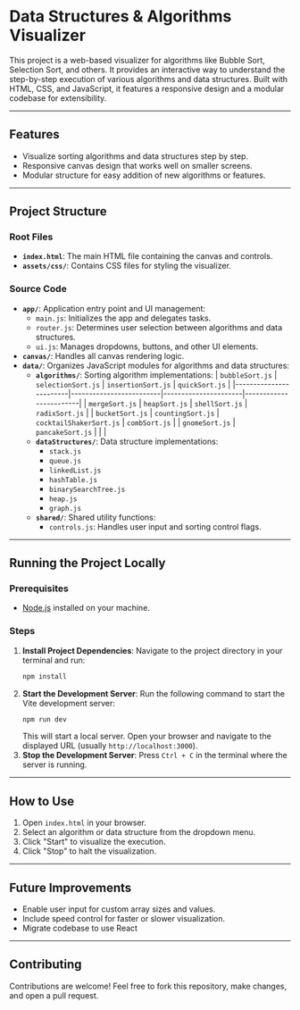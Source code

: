 # Data Structures & Algorithms Visualizer

This project is a web-based visualizer for algorithms like Bubble Sort, Selection Sort, and others. It provides an interactive way to understand the step-by-step execution of various algorithms and data structures. Built with HTML, CSS, and JavaScript, it features a responsive design and a modular codebase for extensibility.

---

## Features
- Visualize sorting algorithms and data structures step by step.
- Responsive canvas design that works well on smaller screens.
- Modular structure for easy addition of new algorithms or features.

---

## Project Structure
### Root Files
- **`index.html`**: The main HTML file containing the canvas and controls.
- **`assets/css/`**: Contains CSS files for styling the visualizer.

### Source Code
- **`app/`**: Application entry point and UI management:
  - `main.js`: Initializes the app and delegates tasks.
  - `router.js`: Determines user selection between algorithms and data structures.
  - `ui.js`: Manages dropdowns, buttons, and other UI elements.
- **`canvas/`**: Handles all canvas rendering logic.
- **`data/`**: Organizes JavaScript modules for algorithms and data structures:
  - **`algorithms/`**: Sorting algorithm implementations:
    | `bubbleSort.js`        | `selectionSort.js`      | `insertionSort.js`   | `quickSort.js`         |
    |------------------------|-------------------------|----------------------|------------------------|
    | `mergeSort.js`         | `heapSort.js`           | `shellSort.js`       | `radixSort.js`         |
    | `bucketSort.js`        | `countingSort.js`       | `cocktailShakerSort.js` | `combSort.js`        |
    | `gnomeSort.js`         | `pancakeSort.js`        |                      |                        |
  - **`dataStructures/`**: Data structure implementations:
    - `stack.js`
    - `queue.js`
    - `linkedList.js`
    - `hashTable.js`
    - `binarySearchTree.js`
    - `heap.js`
    - `graph.js`
  - **`shared/`**: Shared utility functions:
    - `controls.js`: Handles user input and sorting control flags.

---

## Running the Project Locally

### Prerequisites
- [Node.js](https://nodejs.org/) installed on your machine.

### Steps
1. **Install Project Dependencies**:
   Navigate to the project directory in your terminal and run:
   ```bash
   npm install
   ```
2. **Start the Development Server**:
   Run the following command to start the Vite development server:
   ```bash
   npm run dev
   ```
   This will start a local server. Open your browser and navigate to the displayed URL (usually `http://localhost:3000`).
3. **Stop the Development Server**:
   Press `Ctrl + C` in the terminal where the server is running.

---

## How to Use
1. Open `index.html` in your browser.
2. Select an algorithm or data structure from the dropdown menu.
3. Click "Start" to visualize the execution.
4. Click "Stop" to halt the visualization.

---

## Future Improvements
- Enable user input for custom array sizes and values.
- Include speed control for faster or slower visualization.
- Migrate codebase to use React
---

## Contributing
Contributions are welcome! Feel free to fork this repository, make changes, and open a pull request.